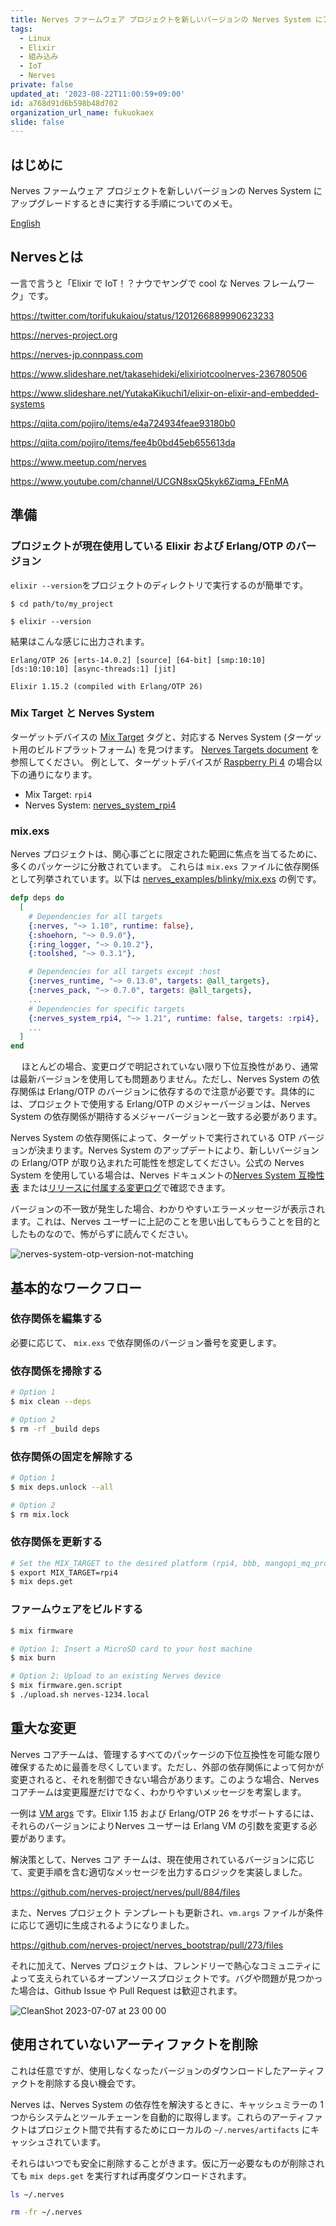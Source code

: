 ```yaml
---
title: Nerves ファームウェア プロジェクトを新しいバージョンの Nerves System にアップグレード
tags:
  - Linux
  - Elixir
  - 組み込み
  - IoT
  - Nerves
private: false
updated_at: '2023-08-22T11:00:59+09:00'
id: a768d91d6b598b48d702
organization_url_name: fukuokaex
slide: false
---
```

## はじめに

Nerves ファームウェア プロジェクトを新しいバージョンの Nerves System にアップグレードするときに実行する手順についてのメモ。

[English](https://embedded-elixir.com/post/2023-07-11-nerves-upgrade-guide)

## Nervesとは

一言で言うと「Elixir で IoT！？ナウでヤングで cool な Nerves フレームワーク」です。

https://twitter.com/torifukukaiou/status/1201266889990623233

https://nerves-project.org

https://nerves-jp.connpass.com

https://www.slideshare.net/takasehideki/elixiriotcoolnerves-236780506

https://www.slideshare.net/YutakaKikuchi1/elixir-on-elixir-and-embedded-systems

https://qiita.com/pojiro/items/e4a724934feae93180b0

https://qiita.com/pojiro/items/fee4b0bd45eb655613da

https://www.meetup.com/nerves

https://www.youtube.com/channel/UCGN8sxQ5kyk6Ziqma_FEnMA

[Nerves]: https://nerves-project.org
[Hex]: https://hex.pm/docs/publish#submitting-the-package

## 準備

### プロジェクトが現在使用している Elixir および Erlang/OTP のバージョン

`elixir --version`をプロジェクトのディレクトリで実行するのが簡単です。

```bash:terminal
$ cd path/to/my_project

$ elixir --version
```

結果はこんな感じに出力されます。

```
Erlang/OTP 26 [erts-14.0.2] [source] [64-bit] [smp:10:10] [ds:10:10:10] [async-threads:1] [jit]

Elixir 1.15.2 (compiled with Erlang/OTP 26)
```

### Mix Target と Nerves System

ターゲットデバイスの [Mix Target] タグと、対応する Nerves System (ターゲット用のビルドプラットフォーム) を見つけます。
[Nerves Targets document] を参照してください。
例として、ターゲットデバイスが [Raspberry Pi 4] の場合以下の通りになります。

- Mix Target: `rpi4`
- Nerves System: [nerves_system_rpi4][nerves_system_rpi4 package]

[nerves package]: https://hex.pm/packages/nerves
[nerves_system_rpi4 package]: https://hex.pm/packages/nerves_system_rpi4
[Mix Target]: https://hexdocs.pm/mix/main/Mix.html#module-targets
[Raspberry Pi 4]: https://www.raspberrypi.com/products/raspberry-pi-4-model-b/
[Nerves Targets document]: https://hexdocs.pm/nerves/targets.html

### mix.exs

Nerves プロジェクトは、関心事ごとに限定された範囲に焦点を当てるために、多くのパッケージに分散されています。
これらは `mix.exs` ファイルに依存関係として列挙されています。以下は [nerves_examples/blinky/mix.exs] の例です。

```elixir:mix.exs
defp deps do
  [
    # Dependencies for all targets
    {:nerves, "~> 1.10", runtime: false},
    {:shoehorn, "~> 0.9.0"},
    {:ring_logger, "~> 0.10.2"},
    {:toolshed, "~> 0.3.1"},

    # Dependencies for all targets except :host
    {:nerves_runtime, "~> 0.13.0", targets: @all_targets},
    {:nerves_pack, "~> 0.7.0", targets: @all_targets},
    ...
    # Dependencies for specific targets
    {:nerves_system_rpi4, "~> 1.21", runtime: false, targets: :rpi4},
    ...
  ]
end
```

[nerves_examples/blinky/mix.exs]: https://github.com/nerves-project/nerves_examples/blob/ac067cf2d3b88cf5985cadabf7b845b0862e3785/blinky/mix.exs#L43
　
ほとんどの場合、変更ログで明記されていない限り下位互換性があり、通常は最新バージョンを使用しても問題ありません。ただし、Nerves System の依存関係は Erlang/OTP のバージョンに依存するので注意が必要です。具体的には、プロジェクトで使用する Erlang/OTP のメジャーバージョンは、Nerves System の依存関係が期待するメジャーバージョンと一致する必要があります。

Nerves System の依存関係によって、ターゲットで実行されている OTP バージョンが決まります。Nerves System のアップデートにより、新しいバージョンの Erlang/OTP が取り込まれた可能性を想定してください。公式の Nerves System を使用している場合は、Nerves ドキュメントの[Nerves System 互換性表][Nerves System compatibility chart] または[リリースに付属する変更ログ](https://github.com/nerves-project/nerves_system_rpi4/commit/0cff1d8b9d66c117cf00a8f5753dc9bc4a70b59a)で確認できます。

バージョンの不一致が発生した場合、わかりやすいエラーメッセージが表示されます。これは、Nerves ユーザーに上記のことを思い出してもらうことを目的としたものなので、怖がらずに読んでください。

![nerves-system-otp-version-not-matching](https://user-images.githubusercontent.com/7563926/252093501-5e8264ac-3e51-4d19-8a23-15c303b04651.png)

[nerves_system_br package]: https://hex.pm/packages/nerves_system_br
[Nerves System compatibility chart]: https://hexdocs.pm/nerves/systems.html#compatibility

## 基本的なワークフロー

### 依存関係を編集する
必要に応じて、 `mix.exs` で依存関係のバージョン番号を変更します。

### 依存関係を掃除する
```bash
# Option 1
$ mix clean --deps

# Option 2
$ rm -rf _build deps
```

### 依存関係の固定を解除する
```bash
# Option 1
$ mix deps.unlock --all

# Option 2
$ rm mix.lock
```

### 依存関係を更新する
```bash
# Set the MIX_TARGET to the desired platform (rpi4, bbb, mangopi_mq_pro, etc.)
$ export MIX_TARGET=rpi4
$ mix deps.get
```

### ファームウェアをビルドする
```bash
$ mix firmware
```

```bash
# Option 1: Insert a MicroSD card to your host machine
$ mix burn

# Option 2: Upload to an existing Nerves device
$ mix firmware.gen.script
$ ./upload.sh nerves-1234.local
```

## 重大な変更
Nerves コアチームは、管理するすべてのパッケージの下位互換性を可能な限り確保するために最善を尽くしています。ただし、外部の依存関係によって何かが変更されると、それを制御できない場合があります。このような場合、Nerves コアチームは変更履歴だけでなく、わかりやすいメッセージを考案します。

一例は [VM args] です。Elixir 1.15 および Erlang/OTP 26 をサポートするには、それらのバージョンによりNerves ユーザーは Erlang VM の引数を変更する必要があります。

解決策として、Nerves コア チームは、現在使用されているバージョンに応じて、変更手順を含む適切なメッセージを出力するロジックを実装しました。

https://github.com/nerves-project/nerves/pull/884/files

また、Nerves プロジェクト テンプレートも更新され、`vm.args` ファイルが条件に応じて適切に生成されるようになりました。

https://github.com/nerves-project/nerves_bootstrap/pull/273/files

それに加えて、Nerves プロジェクトは、フレンドリーで熱心なコミュニティによって支えられているオープンソースプロジェクトです。バグや問題が見つかった場合は、Github Issue や Pull Request は歓迎されます。

![CleanShot 2023-07-07 at 23 00 00](https://user-images.githubusercontent.com/7563926/252123039-10d8d4ae-88ef-4ede-9121-378b9648d39a.png)

[VM args]: https://elixir-lang.org/getting-started/mix-otp/config-and-releases.html#vm-args

## 使用されていないアーティファクトを削除

これは任意ですが、使用しなくなったバージョンのダウンロードしたアーティファクトを削除する良い機会です。

Nerves は、Nerves System の依存性を解決するときに、キャッシュミラーの 1 つからシステムとツールチェーンを自動的に取得します。これらのアーティファクトはプロジェクト間で共有するためにローカルの `~/.nerves/artifacts` にキャッシュされています。

それらはいつでも安全に削除することがきます。仮に万一必要なものが削除されても `mix deps.get` を実行すれば再度ダウンロードされます。

```bash
ls ~/.nerves

rm -fr ~/.nerves
```
